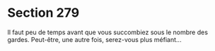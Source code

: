 # Section 279

Il faut peu de temps avant que vous succombiez sous le nombre 
des gardes. Peut-être, une autre fois, serez-vous plus méfiant...